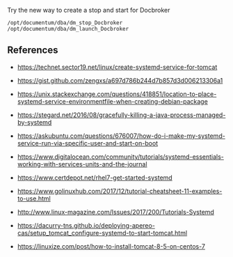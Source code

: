 Try the new way to create a stop and start for Docbroker

    /opt/documentum/dba/dm_stop_Docbroker
    /opt/documentum/dba/dm_launch_Docbroker

## References
- https://technet.sector19.net/linux/create-systemd-service-for-tomcat
- https://gist.github.com/zengxs/a697d786b244d7b857d3d006213306a1

- https://unix.stackexchange.com/questions/418851/location-to-place-systemd-service-environmentfile-when-creating-debian-package
- https://stegard.net/2016/08/gracefully-killing-a-java-process-managed-by-systemd
- https://askubuntu.com/questions/676007/how-do-i-make-my-systemd-service-run-via-specific-user-and-start-on-boot
- https://www.digitalocean.com/community/tutorials/systemd-essentials-working-with-services-units-and-the-journal
- https://www.certdepot.net/rhel7-get-started-systemd
- https://www.golinuxhub.com/2017/12/tutorial-cheatsheet-11-examples-to-use.html
- http://www.linux-magazine.com/Issues/2017/200/Tutorials-Systemd
- https://dacurry-tns.github.io/deploying-apereo-cas/setup_tomcat_configure-systemd-to-start-tomcat.html
- https://linuxize.com/post/how-to-install-tomcat-8-5-on-centos-7
